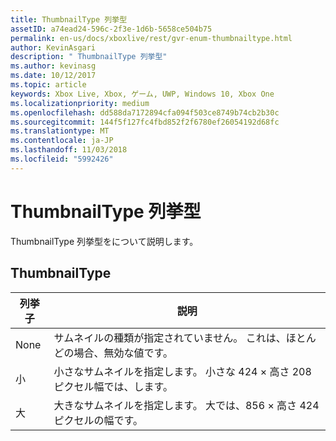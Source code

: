 ```yaml
---
title: ThumbnailType 列挙型
assetID: a74ead24-596c-2f3e-1d6b-5658ce504b75
permalink: en-us/docs/xboxlive/rest/gvr-enum-thumbnailtype.html
author: KevinAsgari
description: " ThumbnailType 列挙型"
ms.author: kevinasg
ms.date: 10/12/2017
ms.topic: article
keywords: Xbox Live, Xbox, ゲーム, UWP, Windows 10, Xbox One
ms.localizationpriority: medium
ms.openlocfilehash: dd588da7172894cfa094f503ce8749b74cb2b30c
ms.sourcegitcommit: 144f5f127fc4fbd852f2f6780ef26054192d68fc
ms.translationtype: MT
ms.contentlocale: ja-JP
ms.lasthandoff: 11/03/2018
ms.locfileid: "5992426"
---
```

# <a name="thumbnailtype-enumeration"></a>ThumbnailType 列挙型
ThumbnailType 列挙型をについて説明します。 
<a id="ID4ER"></a>

 
## <a name="thumbnailtype"></a>ThumbnailType
 
| <b>列挙子</b>| <b>説明</b>| 
| --- | --- | 
| None| サムネイルの種類が指定されていません。 これは、ほとんどの場合、無効な値です。| 
| 小| 小さなサムネイルを指定します。 小さな 424 × 高さ 208 ピクセル幅では、します。| 
| 大| 大きなサムネイルを指定します。 大では、856 × 高さ 424 ピクセルの幅です。| 
  